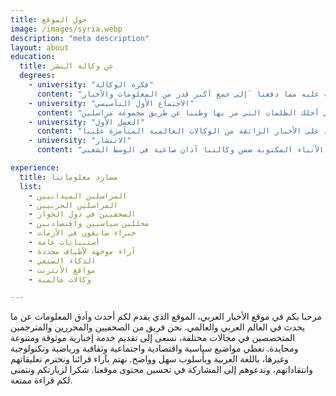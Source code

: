 ```yaml
---
title: حول الموقع
image: /images/syria.webp
description: "meta description"
layout: about
education:
  title: عن وكالة النشر 
  degrees:
    - university: "فكرة الوكالة"
      content: "كثرة التأويلات والتكهنات حول الوضع الضبابي في وطننا نتيجة الحرب المفروضة عليه مما دفعنا `إلى جمع أكبر قدر من المعلومات والأخبار"
    - university: "الاجتماع الأول التأسيسي"
      content: "تأسست الوكالة في عام 2011 في أحلك الظلمات التي مر بها وطننا عن طريق مجموعة مراسلين"
    - university: "العمل الأول"
      content: "أول مهمة كانت لنا هي نشر أخبار حقيقة والرد على الأخبار الزائفة من الوكالات العالمية المتآمرة علينا"
    - university: "الانتشار"
      content: "بفضل المصداقية تلقت الأنباء المكتوبة ضمن وكالتنا آذان صاغية في الوسط الشعبي"  

experience:
  title: مصارد معلوماتنا
  list:
    - المراسلين الميدانيين
    - المراسلين الحربيين
    - الصحفيين في دول الجوار
    - محللين سياسيين واقتصاديين
    - خبراء سابقون في الأزمات
    - أستبيانات عامة
    - آراء موجهة لأطياف محددة
    - الذكاء الصنعي
    - مواقع الأنترنت
    - وكالات عالمية

---
```


مرحبا بكم في موقع الأخبار العربي، الموقع الذي يقدم لكم أحدث وأدق المعلومات عن ما يحدث في العالم العربي والعالمي. نحن فريق من الصحفيين والمحررين والمترجمين المتخصصين في مجالات مختلفة، نسعى إلى تقديم خدمة إخبارية موثوقة ومتنوعة ومحايدة. نغطي مواضيع سياسية واقتصادية واجتماعية وثقافية ورياضية وتكنولوجية وغيرها، باللغة العربية وبأسلوب سهل وواضح. نهتم بآراء قرائنا ونحترم تعليقاتهم وانتقاداتهم، وندعوهم إلى المشاركة في تحسين محتوى موقعنا. شكرا لزيارتكم ونتمنى لكم قراءة ممتعة.
